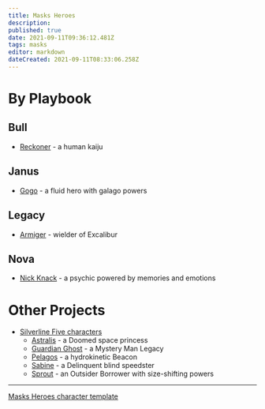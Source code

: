 ```yaml
---
title: Masks Heroes
description: 
published: true
date: 2021-09-11T09:36:12.481Z
tags: masks
editor: markdown
dateCreated: 2021-09-11T08:33:06.258Z
---
```


# By Playbook

## Bull

* [Reckoner](reckoner) - a human kaiju

## Janus

* [Gogo](gogo) - a fluid hero with galago powers

## Legacy

* [Armiger](armiger) - wielder of Excalibur

## Nova

* [Nick Knack](nick-knack) - a psychic powered by memories and emotions

# Other Projects

* [Silverline Five characters](/silverline-five/heroes)
  * [Astralis](/silverline-five/heroes/astralis) - a Doomed space princess
  * [Guardian Ghost](/silverline-five/heroes/guardian-ghost) - a Mystery Man Legacy
  * [Pelagos](/silverline-five/heroes/pelagos) - a hydrokinetic Beacon
  * [Sabine](/silverline-five/heroes/sabine) - a Delinquent blind speedster
  * [Sprout](/silverline-five/heroes/sprout) - an Outsider Borrower with size-shifting powers

----

[Masks Heroes character template](template)